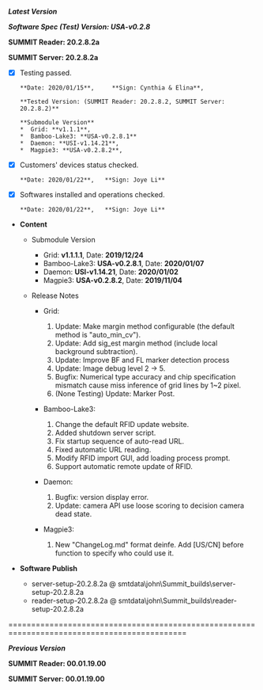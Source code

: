 ***Latest Version***

***Software Spec (Test) Version: USA-v0.2.8***

**SUMMIT Reader: 20.2.8.2a**

**SUMMIT Server: 20.2.8.2a**

* [x] Testing passed. 

      **Date: 2020/01/15**,     **Sign: Cynthia & Elina**,
      
      **Tested Version: (SUMMIT Reader: 20.2.8.2, SUMMIT Server: 20.2.8.2)**
      
      **Submodule Version**
      *  Grid: **v1.1.1**, 
      *  Bamboo-Lake3: **USA-v0.2.8.1**
      *  Daemon: **USI-v1.14.21**, 
      *  Magpie3: **USA-v0.2.8.2**,    

* [x] Customers' devices status checked. 

      **Date: 2020/01/22**,   **Sign: Joye Li**

* [x] Softwares installed and operations checked. 

      **Date: 2020/01/22**,   **Sign: Joye Li**

*  **Content**
    *  Submodule Version
        *  Grid: **v1.1.1.1**,          Date: **2019/12/24**
        *  Bamboo-Lake3: **USA-v0.2.8.1**, Date: **2020/01/07**
        *  Daemon: **USI-v1.14.21**,     Date: **2020/01/02**
        *  Magpie3: **USA-v0.2.8.2**,    Date: **2019/11/04**

    *  Release Notes
        *  Grid:
            1. Update: Make margin method configurable (the default method is "auto_min_cv").
            2. Update: Add sig_est margin method (include local background subtraction).
            3. Update: Improve BF and FL marker detection process
            4. Update: Image debug level 2 -> 5.
            5. Bugfix: Numerical type accuracy and chip specification mismatch cause miss inference of grid lines by 1~2 pixel.
            6. (None Testing) Update: Marker Post. 

        * Bamboo-Lake3:
            1. Change the default RFID update website.
            2. Added shutdown server script.
            3. Fix startup sequence of auto-read URL.
            4. Fixed automatic URL reading.
            5. Modify RFID import GUI, add loading process prompt.
            6. Support automatic remote update of RFID.

        *  Daemon:
            1. Bugfix: version display error.
            2. Update: camera API use loose scoring to decision camera dead state.
            
        *  Magpie3:
            1. New "ChangeLog.md" format deinfe. Add [US/CN] before function to specify who could use it.
        
* **Software Publish**
    * server-setup-20.2.8.2a @ smtdata\john\Summit_builds\server-setup-20.2.8.2a
    * reader-setup-20.2.8.2a @ smtdata\john\Summit_builds\reader-setup-20.2.8.2a

=============================================================================================

***Previous Version***

**SUMMIT Reader: 00.01.19.00**

**SUMMIT Server: 00.01.19.00**
